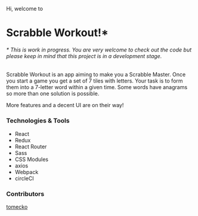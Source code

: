 Hi, welcome to

# Scrabble Workout!*

###### * This is work in progress. You are very welcome to check out the code but please keep in mind that this project is in a development stage.



Scrabble Workout is an app aiming to make you a Scrabble Master. Once you start a game you get a set of 7 tiles with letters. Your task is to form them into a 7-letter word within a given time. Some words have anagrams so more than one solution is possible.

More features and a decent UI are on their way!



### Technologies & Tools

- React
- Redux
- React Router
- Sass
- CSS Modules
- axios
- Webpack
- circleCI



### Contributors

[tomecko](https://github.com/tomecko)

